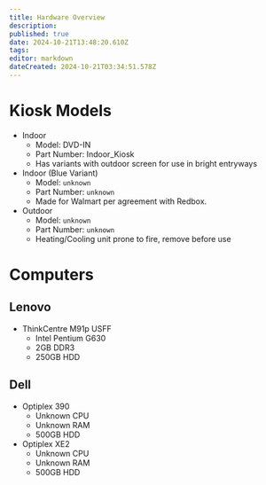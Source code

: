 ```yaml
---
title: Hardware Overview
description: 
published: true
date: 2024-10-21T13:48:20.610Z
tags: 
editor: markdown
dateCreated: 2024-10-21T03:34:51.578Z
---
```


# Kiosk Models
- Indoor
  - Model: DVD-IN
  - Part Number: Indoor_Kiosk
  - Has variants with outdoor screen for use in bright entryways
- Indoor (Blue Variant)
  - Model: `unknown`
  - Part Number: `unknown`
  - Made for Walmart per agreement with Redbox.
- Outdoor
  - Model: `unknown`
  - Part Number: `unknown`
  - Heating/Cooling unit prone to fire, remove before use

# Computers

## Lenovo
- ThinkCentre M91p USFF
  - Intel Pentium G630
  - 2GB DDR3
  - 250GB HDD

## Dell
- Optiplex 390
  - Unknown CPU
  - Unknown RAM
  - 500GB HDD
- Optiplex XE2
  - Unknown CPU
  - Unknown RAM
  - 500GB HDD
